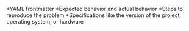 
*YAML frontmatter
*Expected behavior and actual behavior
*Steps to reproduce the problem
*Specifications like the version of the project, operating system, or hardware
